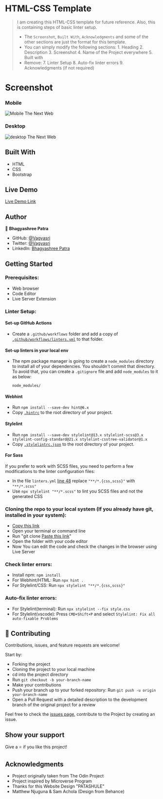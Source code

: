 # HTML-CSS Template

> I am creating this HTML-CSS template for future reference.
> Also, this is containing steps of basic linter setup.
> - The `Screenshot`, `Built With`, `Acknowledgments` and some of the other sections are just the format for this template.
> - You can simply modify the following sections:
    1. Heading
    2. Description
    3. Screenshot
    4. Name of the Project everywhere
    5. Built with
> - Remove:
    7. Linter Setup
    8. Auto-fix linter errors
    9. Acknowledgments (if not required)

# Screenshot

### Mobile

![Mobile The Next Web](mobile-art.png)

### Desktop

![desktop The Next Web](articles.png)

## Built With

- HTML
- CSS
- Bootstrap

## Live Demo

[Live Demo Link](https://vagyasri.github.io/HTML-CSS-template/)

## Author

👤 **Bhagyashree Patra**

- GitHub: [@Vagyasri](https://github.com/Vagyasri)
- Twitter: [@Vagyasri](https://twitter.com/Vagyasri)
- LinkedIn: [Bhagyashree Patra](https://www.linkedin.com/in/bhagyashree-patra-029bb059/)

## Getting Started

### Prerequisites:

- Web browser
- Code Editor
- Live Server Extension

### Linter Setup:

#### Set-up GitHub Actions

- Create a `.github/workflows` folder and add a copy of [`.github/workflows/linters.yml`](.github/workflows/linters.yml) to that folder.

#### Set-up linters in your local env

- The npm package manager is going to create a `node_modules` directory to install all of your dependencies. You shouldn't commit that directory. To avoid that, you can create a `.gitignore` file and add `node_modules` to it as below:

    ```
    node_modules/
    ```

#### Webhint

- Run `npm install --save-dev hint@6.x`
- Copy [`.hintrc`](.hintrc) to the root directory of your project.

#### Stylelint

- Run `npm install --save-dev stylelint@13.x stylelint-scss@3.x stylelint-config-standard@21.x stylelint-csstree-validator@1.x`
- Copy [`.stylelintrc.json`](.stylelintrc.json) to the root directory of your project.

#### For Sass
If you prefer to work with SCSS files, you need to perform a few modifications to the linter configuration files:
  - In the file `linters.yml` [line 48](https://github.com/Vagyasri/HTML-CSS-template/blob/main/.github/workflows/linters.yml#L48) replace `"**/*.{css,scss}"` with `"**/*.scss"`
  - Use `npx stylelint "**/*.scss"` to lint you SCSS files and not the generated CSS

### Cloning the repo to your local system (If you already have git, installed in your system):

- [Copy this link](https://vagyasri.github.io/HTML-CSS-template/)
- Open your terminal or command line
- Run "git clone [Paste this link](https://vagyasri.github.io/HTML-CSS-template/)"
- Open the folder with your code editor
- Now You can edit the code and check the changes in the browser using Live Server

### Check linter errors:

- Install npm: `npm install`
- For Webhint/HTML: Run `npx hint .`
- For Stylelint/CSS: Run `npx stylelint "**/*.{css,scss}"`

### Auto-fix linter errors:

- For Stylelint(terminal): Run `npx stylelint --fix style.css`
- For Stylelint(vscode): Press `CMD+Shift+P` and select `Stylelint: Fix all auto-fixable Problems`

## 🤝 Contributing

Contributions, issues, and feature requests are welcome!

Start by:

- Forking the project
- Cloning the project to your local machine
- cd into the project directory
- Run `git checkout -b your-branch-name`
- Make your contributions
- Push your branch up to your forked repository: Run `git push -u origin your-branch-name`
- Open a Pull Request with a detailed description to the development branch of the original project for a review

Feel free to check the [issues page](https://github.com/Vagyasri/HTML-CSS-template), contribute to the Project by creating an issue.


## Show your support

Give a ⭐️ if you like this project!

## Acknowledgments
- Project originally taken from The Odin Project
- Project inspired by Microverse Program
- Thanks for this Website Design "PATASHULE"
- Matthew Njuguna & Sam Achola (Design from Behance)
